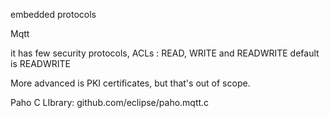 embedded protocols

Mqtt

it has few security protocols, 
ACLs : READ, WRITE and READWRITE
default is READWRITE

More advanced is PKI certificates, but that's out of scope.


Paho C LIbrary: github.com/eclipse/paho.mqtt.c

